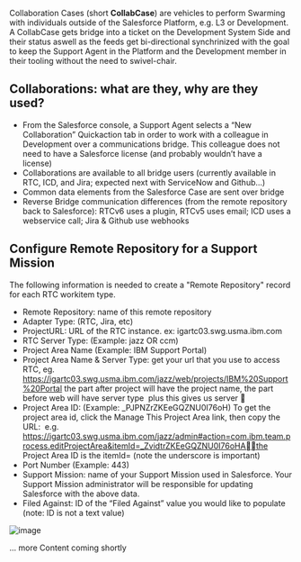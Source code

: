 
Collaboration Cases (short **CollabCase**) are vehicles to perform Swarming with individuals outside of the Salesforce Platform, e.g. L3 or Development. A CollabCase gets bridge into a ticket on the Development System Side and their status aswell as the feeds get bi-directional synchrinized with the goal to keep the Support Agent in the Platform and the Development member in their tooling without the need to swivel-chair.

## Collaborations: what are they, why are they used?
* From the Salesforce console, a Support Agent selects a “New Collaboration” Quickaction tab in order to work with a colleague in Development over a communications bridge.  This colleague does not need to have a Salesforce license (and probably wouldn’t have a license)
* Collaborations are available to all bridge users (currently available in RTC, ICD, and Jira; expected next with ServiceNow and Github…)
* Common data elements from the Salesforce Case are sent over bridge
* Reverse Bridge communication differences (from the remote repository back to Salesforce): RTCv6 uses a plugin, RTCv5 uses email; ICD uses a webservice call; Jira & Github use webhooks

## Configure Remote Repository for a Support Mission

The following information is needed to create a "Remote Repository" record for each RTC workitem type.

* Remote Repository: name of this remote repository
* Adapter Type: (RTC, Jira, etc)
* ProjectURL: URL of the RTC instance. ex: igartc03.swg.usma.ibm.com
* RTC Server Type: (Example: jazz OR ccm)
* Project Area Name (Example:  IBM Support Portal)
* Project Area Name & Server Type: get your url that you use to access
  RTC, eg. https://igartc03.swg.usma.ibm.com/jazz/web/projects/IBM%20Support%20Portal the part after project will have the project name, the part before web will have server type  plus this gives us server 
* Project Area ID: (Example: _PJPNZrZKEeGQZNU0I76oH) 
  To get the project area id, click the Manage This Project Area link, then copy the URL:  e.g. https://igartc03.swg.usma.ibm.com/jazz/admin#action=com.ibm.team.process.editProjectArea&itemId=_ZvidtrZKEeGQZNU0I76oHAthe Project Area ID is the itemId= (note the underscore is important)
* Port Number (Example: 443)
* Support Mission:  name of your Support Mission used in Salesforce.  Your Support Mission administrator will be responsible for updating Salesforce with the above data.
* Filed Against:  ID of the “Filed Against” value you would like to populate (note:  ID is not a text value)

![image](https://media.github.ibm.com/user/19331/files/8c584f08-b682-11e8-8ab4-38288af9ad49)


... more Content coming shortly